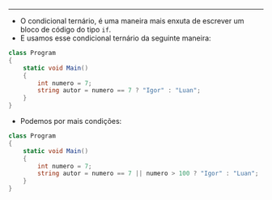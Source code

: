 ___
- O condicional ternário, é uma maneira mais enxuta de escrever um bloco de código do tipo `if`.
- E usamos esse condicional ternário da seguinte maneira:
```c#
class Program 
{
	static void Main() 
	{
		int numero = 7;
		string autor = numero == 7 ? "Igor" : "Luan";
	}
}
```
- Podemos por mais condições:
```c#
class Program 
{
	static void Main() 
	{
		int numero = 7;
		string autor = numero == 7 || numero > 100 ? "Igor" : "Luan";
	}
}
```